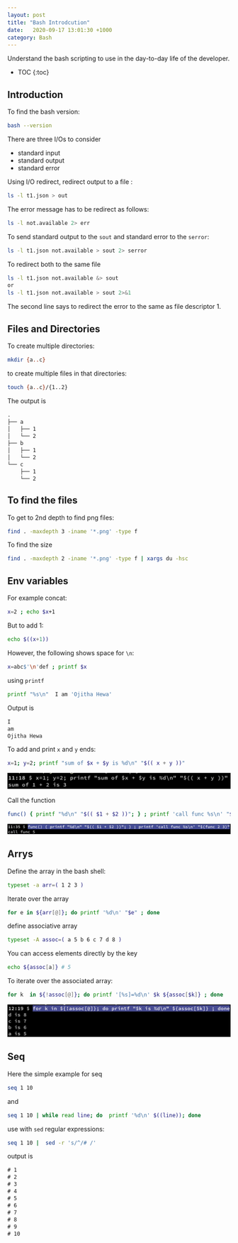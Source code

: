 ```yaml
---
layout: post
title: "Bash Introdcution"
date:   2020-09-17 13:01:30 +1000
category: Bash
---
```

Understand the bash scripting to use in the day-to-day life of the developer.

<!--more-->

* TOC
{:toc}

## Introduction

To  find the bash version:
```bash
bash --version
```
There are three I/Os to consider

 - standard input
 - standard output
 - standard error

Using I/O redirect, redirect output to a file :
```bash
ls -l t1.json > out
```
The error message has to be redirect as follows:
```bash
ls -l not.available 2> err
```
To send standard output to the `sout` and standard error to the `serror`:
```bash
ls -l t1.json not.available > sout 2> serror
```
To redirect both to the same file
```bash
ls -l t1.json not.available &> sout
or
ls -l t1.json not.available > sout 2>&1
```

The second line says to redirect the error to the same as file descriptor 1.

## Files and Directories

To create multiple directories:

```bash
mkdir {a..c}
```

to create multiple files in that directories:

```bash
touch {a..c}/{1..2}
```

The output is

```
.
├── a
│   ├── 1
│   └── 2
├── b
│   ├── 1
│   └── 2
└── c
    ├── 1
    └── 2
```

## To find the files
To get to 2nd depth to find png files:
```bash
find . -maxdepth 3 -iname '*.png' -type f
```

To find the size

```bash
find . -maxdepth 2 -iname '*.png' -type f | xargs du -hsc
```

## Env variables
For example concat:

```bash
x=2 ; echo $x+1
```

But to add 1:

```bash
echo $((x+1))
```

However, the following shows space for `\n`:
```bash
x=abc$'\n'def ; printf $x
```

using `printf`

```bash
printf "%s\n"  I am 'Ojitha Hewa'
```

Output is

```
I
am
Ojitha Hewa
```

To add and print `x` and `y` ends:

```bash
x=1; y=2; printf "sum of $x + $y is %d\n" "$(( x + y ))"
```

<img src="/assets/images/2020-09-17-Bash scripting/image-20221030112329586.png" alt="image-20221030112329586" style="zoom:50%;" />

Call the function

```bash
func() { printf "%d\n" "$(( $1 + $2 ))"; } ; printf 'call func %s\n' "$(func 2 3)"
```

<img src="/assets/images/2020-09-17-Bash scripting/image-20221030113645932.png" alt="image-20221030113645932" style="zoom:50%;" />

## Arrys

Define the array in the bash shell:

```bash
typeset -a arr=( 1 2 3 )
```

Iterate over the array

```bash
for e in ${arr[@]}; do printf '%d\n' "$e" ; done
```

define associative array

```bash
typeset -A assoc=( a 5 b 6 c 7 d 8 )
```

You can access elements directly by the key

```bash
echo ${assoc[a]} # 5
```

To iterate over the associated array:

```bash
for k  in ${!assoc[@]}; do printf '[%s]=%d\n' $k ${assoc[$k]} ; done
```

<img src="/assets/images/2020-09-17-Bash scripting/image-20221030122029641.png" alt="image-20221030122029641" style="zoom:50%;" />

## Seq

Here the simple example for seq

```bash
seq 1 10
```

and

```bash
seq 1 10 | while read line; do  printf '%d\n' $((line)); done
```

use with `sed` regular expressions:

```bash
seq 1 10 |  sed -r 's/^/# /'
```

output is

```
# 1
# 2
# 3
# 4
# 5
# 6
# 7
# 8
# 9
# 10
```









